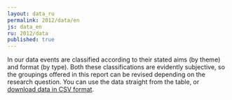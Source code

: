 ```yaml
---
layout: data_ru
permalink: 2012/data/en
js: data_en
ru: 2012/data
published: true
---
```


In our data events are classified according to their stated aims (by theme) and format (by type). Both these classifications are evidently subjective, so the groupings offered in this report can be revised depending on the research question.  You can use the data straight from the table, or [download data in CSV format](https://docs.google.com/spreadsheet/pub?key=0AqL_R49TiUuAdGpDMUphai0wemI4NXBkQ3BBUTJpYWc&single=true&gid=0&output=csv).